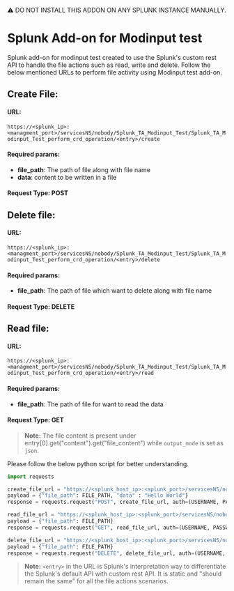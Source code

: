 :warning: DO NOT INSTALL THIS ADDON ON ANY  SPLUNK INSTANCE MANUALLY.

# Splunk Add-on for Modinput test

Splunk add-on for modinput test created to use the Splunk's custom rest API to handle the file actions such as read, write and delete. Follow the below mentioned URLs to perform file activity using Modinput test add-on.

## Create File:

#### URL:

`https://<splunk_ip>:<managment_port>/servicesNS/nobody/Splunk_TA_Modinput_Test/Splunk_TA_Modinput_Test_perform_crd_operation/<entry>/create`

#### Required params:

- **file_path**: The path of file along with file name
- **data**: content to be written in a file

#### Request Type: POST

## Delete file:

#### URL:

`https://<splunk_ip>:<managment_port>/servicesNS/nobody/Splunk_TA_Modinput_Test/Splunk_TA_Modinput_Test_perform_crd_operation/<entry>/delete`

#### Required params:

- **file_path**: The path of file which want to delete along with file name

#### Request Type: DELETE

## Read file:

#### URL:

`https://<splunk_ip>:<managment_port>/servicesNS/nobody/Splunk_TA_Modinput_Test/Splunk_TA_Modinput_Test_perform_crd_operation/<entry>/read`

#### Required params:

- **file_path**: The path of file for want to read the data

#### Request Type: GET

> **Note:** The file content is present under entry[0].get("content").get("file_content") while `output_mode` is set as `json`.

Please follow the below python script for better understanding.

```python
import requests

create_file_url = "https://<splunk_host_ip>:<splunk_port>/servicesNS/nobody/Splunk_TA_Modinput_Test/Splunk_TA_Modinput_Test_perform_crd_operation/<entry>/create"
payload = {"file_path": FILE_PATH, "data" : "Hello World"}
response = requests.request("POST", create_file_url, auth=(USERNAME, PASSWORD), data=payload, verify=False)

read_file_url = "https://<splunk_host_ip>:<splunk_port>/servicesNS/nobody/Splunk_TA_Modinput_Test/Splunk_TA_Modinput_Test_perform_crd_operation/<entry>/read"
payload = {"file_path": FILE_PATH}
response = requests.request("GET", read_file_url, auth=(USERNAME, PASSWORD), data=payload, verify=False)

delete_file_url = "https://<splunk_host_ip>:<splunk_port>/servicesNS/nobody/Splunk_TA_Modinput_Test/Splunk_TA_Modinput_Test_perform_crd_operation/<entry>/delete"
payload = {"file_path": FILE_PATH}
response = requests.request("DELETE", delete_file_url, auth=(USERNAME, PASSWORD), data=payload, verify=False)
```

> **Note:** `<entry>` in the URL is Splunk's interpretation way to differentiate the Splunk's default API with custom rest API. It is static and "should remain the same" for all the file actions scenarios.
